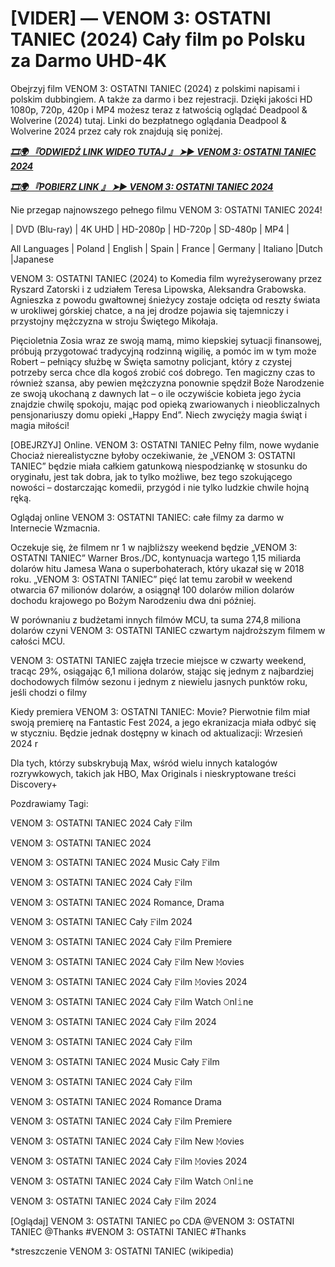 # [VIDER] — VENOM 3: OSTATNI TANIEC (2024) Cały film po Polsku za Darmo UHD-4K

Obejrzyj film VENOM 3: OSTATNI TANIEC (2024) z polskimi napisami i polskim dubbingiem. A także za darmo i bez rejestracji. Dzięki jakości HD 1080p, 720p, 420p i MP4 możesz teraz z łatwością oglądać Deadpool &  Wolverine (2024) tutaj. Linki do bezpłatnego oglądania Deadpool &  Wolverine 2024 przez cały rok znajdują się poniżej.


<p><b><I><a href="http://r-movies.com/pl/movie/912649/venom-the-last-dance-gitcodepl">🎞🌍 『ODWIEDŹ LINK WIDEO TUTAJ 』 ➤► VENOM 3: OSTATNI TANIEC 2024</a></I></b></p>

<p><b><I><a href="http://r-movies.com/pl/movie/912649/venom-the-last-dance-gitcodepl">🎞🌍 『POBIERZ LINK 』 ➤► VENOM 3: OSTATNI TANIEC 2024</a></I></b></p>


Nie przegap najnowszego pełnego filmu VENOM 3: OSTATNI TANIEC 2024!

| DVD (Blu-ray) | 4K UHD | HD-2080p | HD-720p | SD-480p | MP4 |

All Languages ​​| Poland | English | Spain | France | Germany | Italiano |Dutch |Japanese

VENOM 3: OSTATNI TANIEC (2024) to Komedia film wyreżyserowany przez Ryszard Zatorski i z udziałem Teresa Lipowska, Aleksandra Grabowska. Agnieszka z powodu gwałtownej śnieżycy zostaje odcięta od reszty świata w urokliwej górskiej chatce, a na jej drodze pojawia się tajemniczy i przystojny mężczyzna w stroju Świętego Mikołaja. 

Pięcioletnia Zosia wraz ze swoją mamą, mimo kiepskiej sytuacji finansowej, próbują przygotować tradycyjną rodzinną wigilię, a pomóc im w tym może Robert – pełniący służbę w Święta samotny policjant, który z czystej potrzeby serca chce dla kogoś zrobić coś dobrego. Ten magiczny czas to również szansa, aby pewien mężczyzna ponownie spędził Boże Narodzenie ze swoją ukochaną z dawnych lat – o ile oczywiście kobieta jego życia znajdzie chwilę spokoju, mając pod opieką zwariowanych i nieobliczalnych pensjonariuszy domu opieki „Happy End”. Niech zwycięży magia świąt i magia miłości!

[OBEJRZYJ] Online. VENOM 3: OSTATNI TANIEC Pełny film, nowe wydanie Chociaż nierealistyczne byłoby oczekiwanie, że „VENOM 3: OSTATNI TANIEC” będzie miała całkiem gatunkową niespodziankę w stosunku do oryginału, jest tak dobra, jak to tylko możliwe, bez tego szokującego nowości – dostarczając komedii, przygód i nie tylko ludzkie chwile hojną ręką.

Oglądaj online VENOM 3: OSTATNI TANIEC: całe filmy za darmo w Internecie Wzmacnia.

Oczekuje się, że filmem nr 1 w najbliższy weekend będzie „VENOM 3: OSTATNI TANIEC” Warner Bros./DC, kontynuacja wartego 1,15 miliarda dolarów hitu Jamesa Wana o superbohaterach, który ukazał się w 2018 roku. „VENOM 3: OSTATNI TANIEC” pięć lat temu zarobił w weekend otwarcia 67 milionów dolarów, a osiągnął 100 dolarów milion dolarów dochodu krajowego po Bożym Narodzeniu dwa dni później.

W porównaniu z budżetami innych filmów MCU, ta suma 274,8 miliona dolarów czyni VENOM 3: OSTATNI TANIEC czwartym najdroższym filmem w całości MCU.

VENOM 3: OSTATNI TANIEC zajęła trzecie miejsce w czwarty weekend, tracąc 29%, osiągając 6,1 miliona dolarów, stając się jednym z najbardziej dochodowych filmów sezonu i jednym z niewielu jasnych punktów roku, jeśli chodzi o filmy

Kiedy premiera VENOM 3: OSTATNI TANIEC: Movie? Pierwotnie film miał swoją premierę na Fantastic Fest 2024, a jego ekranizacja miała odbyć się w styczniu. Będzie jednak dostępny w kinach od aktualizacji: Wrzesień 2024 r

Dla tych, którzy subskrybują Max, wśród wielu innych katalogów rozrywkowych, takich jak HBO, Max Originals i nieskryptowane treści Discovery+


Pozdrawiamy Tagi:

VENOM 3: OSTATNI TANIEC 2024 Cały 𝙵ilm

VENOM 3: OSTATNI TANIEC 2024

VENOM 3: OSTATNI TANIEC 2024 Music Cały 𝙵ilm

VENOM 3: OSTATNI TANIEC 2024 Cały 𝙵ilm

VENOM 3: OSTATNI TANIEC 2024 Romance, Drama

VENOM 3: OSTATNI TANIEC Cały 𝙵ilm 2024

VENOM 3: OSTATNI TANIEC 2024 Cały 𝙵ilm Premiere

VENOM 3: OSTATNI TANIEC 2024 Cały 𝙵ilm New 𝙼ovies

VENOM 3: OSTATNI TANIEC 2024 Cały 𝙵ilm 𝙼ovies 2024

VENOM 3: OSTATNI TANIEC 2024 Cały 𝙵ilm Watch 𝙾nl𝚒ne

VENOM 3: OSTATNI TANIEC 2024 Cały 𝙵ilm 2024

VENOM 3: OSTATNI TANIEC 2024 Cały 𝙵ilm

VENOM 3: OSTATNI TANIEC 2024 Music Cały 𝙵ilm

VENOM 3: OSTATNI TANIEC 2024 Cały 𝙵ilm

VENOM 3: OSTATNI TANIEC 2024 Romance Drama

VENOM 3: OSTATNI TANIEC 2024 Cały 𝙵ilm Premiere

VENOM 3: OSTATNI TANIEC 2024 Cały 𝙵ilm New 𝙼ovies

VENOM 3: OSTATNI TANIEC 2024 Cały 𝙵ilm 𝙼ovies 2024

VENOM 3: OSTATNI TANIEC 2024 Cały 𝙵ilm Watch 𝙾nl𝚒ne

VENOM 3: OSTATNI TANIEC 2024 Cały 𝙵ilm 2024

[Oglądaj] VENOM 3: OSTATNI TANIEC po CDA @VENOM 3: OSTATNI TANIEC @Thanks #VENOM 3: OSTATNI TANIEC #Thanks


*streszczenie VENOM 3: OSTATNI TANIEC (wikipedia)
